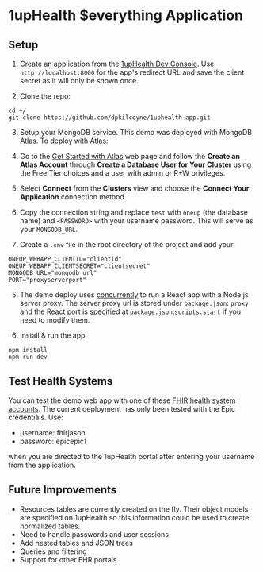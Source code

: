 # 1upHealth $everything Application

## Setup
1. Create an application from the [1upHealth Dev Console](https://1up.health/devconsole/). Use `http://localhost:8000` for the app's redirect URL and save the client secret as it will only be shown once.


2. Clone the repo:
```
cd ~/
git clone https://github.com/dpkilcoyne/1uphealth-app.git
```


3. Setup your MongoDB service. This demo was deployed with MongoDB Atlas. To deploy with Atlas:
  1. Go to the [Get Started with Atlas](https://docs.atlas.mongodb.com/getting-started/) web page and follow the **Create an Atlas Account** through **Create a Database User for Your Cluster** using the Free Tier choices and a user with admin or R+W privileges.
  2. Select **Connect** from the **Clusters** view and choose the **Connect Your Application** connection method.
  3. Copy the connection string and replace `test` with `oneup` (the database name) and `<PASSWORD>` with your username password. This will serve as your `MONGODB_URL`.


4. Create a `.env` file in the root directory of the project and add your:
```
ONEUP_WEBAPP_CLIENTID="clientid"
ONEUP_WEBAPP_CLIENTSECRET="clientsecret"
MONGODB_URL="mongodb_url"
PORT="proxyserverport"
```


5. The demo deploy uses [concurrently](https://www.npmjs.com/package/concurrently) to run a React app with a Node.js server proxy.  The server proxy url is stored under `package.json`: `proxy` and the React port is specified at `package.json`:`scripts.start` if you need to modify them.


6. Install & run the app
```
npm install
npm run dev
```


## Test Health Systems
You can test the demo web app with one of these [FHIR health system accounts](https://1up.health/dev/doc/fhir-test-credentials). The current deployment has only been tested with the Epic credentials. Use:
* username: fhirjason
* password: epicepic1

when you are directed to the 1upHealth portal after entering your username from the application.

## Future Improvements
* Resources tables are currently created on the fly. Their object models are specified on 1upHealth so this information could be used to create normalized tables.
* Need to handle passwords and user sessions
* Add nested tables and JSON trees
* Queries and filtering
* Support for other EHR portals
